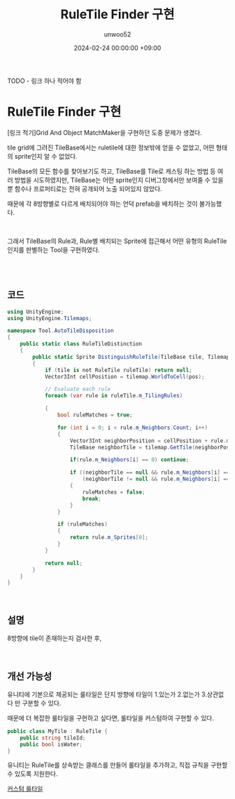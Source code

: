 ﻿---
title: RuleTile Finder 구현
author: unwoo52
date: 2024-02-24 00:00:00 +09:00
categories: [Project, PrivateProject, Project2D3D, CodeDetail]
tags: [Unity, ScriptableObject, Project2D3D, Palette, Grid, RuleTile]
---

TODO - 링크 하나 적어야 함

# RuleTile Finder 구현

[링크 적기]Grid And Object MatchMaker을 구현하던 도중 문제가 생겼다.

tile grid에 그려진 TileBase에서는 ruletile에 대한 정보밖에 얻을 수 없었고, 어떤 형태의 sprite인지 알 수 없었다.

TileBase의 모든 함수를 찾아보기도 하고, TileBase를 Tile로 캐스팅 하는 방법 등 여러 방법을 시도하였지만,
TileBase는 어떤 sprite인지 디버그창에서만 보여줄 수 있을 뿐 함수나 프로퍼티로는 전혀 공개되어 노출 되어있지 않았다.

때문에 각 8방향별로 다르게 배치되어야 하는 언덕 prefab을 배치하는 것이 불가능했다.

<br>

그래서 TileBase의 Rule과, Rule별 배치되는 Sprite에 접근해서 어떤 유형의 RuleTile인지를 판별하는 Tool을 구현하였다.

<br>
<br>

## 코드

```csharp
using UnityEngine;
using UnityEngine.Tilemaps;

namespace Tool.AutoTileDisposition
{
    public static class RuleTileDistinction
    {
        public static Sprite DistinguishRuleTile(TileBase tile, Tilemap tilemap, Vector3 pos)
        {
            if (tile is not RuleTile ruleTile) return null;
            Vector3Int cellPosition = tilemap.WorldToCell(pos);

            // Evaluate each rule
            foreach (var rule in ruleTile.m_TilingRules)

            {
                bool ruleMatches = true;

                for (int i = 0; i < rule.m_Neighbors.Count; i++)
                {
                    Vector3Int neighborPosition = cellPosition + rule.m_NeighborPositions[i];
                    TileBase neighborTile = tilemap.GetTile(neighborPosition);

                    if(rule.m_Neighbors[i] == 0) continue;

                    if ((neighborTile == null && rule.m_Neighbors[i] == RuleTile.TilingRule.Neighbor.This)||
                        (neighborTile != null && rule.m_Neighbors[i] == RuleTile.TilingRule.Neighbor.NotThis))
                    {
                        ruleMatches = false;
                        break;
                    }
                }

                if (ruleMatches)
                {
                    return rule.m_Sprites[0];
                }
            }

            return null;
        }
    }
}
```


<br>

## 설명

8방향에 tile이 존재하는지 검사한 후,

<br>

## 개선 가능성

유니티에 기본으로 제공되는 룰타일은 단지 방향에 타일이 1.있는가 2.없는가 3.상관없다 만 구분할 수 있다.

때문에 더 복잡한 룰타일을 구현하고 싶다면, 룰타일을 커스텀하여 구현할 수 있다.

```csharp
public class MyTile : RuleTile {
    public string tileId;
    public bool isWater;
}
```

유니티는 RuleTile를 상속받는 클래스를 만들어 룰타일을 추가하고, 직접 규칙을 구현할 수 있도록 지원한다.

[커스텀 룰타일](https://docs.unity3d.com/Packages/com.unity.2d.tilemap.extras@1.6/manual/CustomRulesForRuleTile.html)
